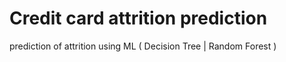 # Credit card attrition prediction
 prediction of attrition using ML ( Decision Tree | Random Forest )
